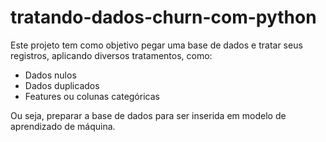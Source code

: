# tratando-dados-churn-com-python

Este projeto tem como objetivo pegar uma base de dados e tratar seus registros, aplicando diversos tratamentos, como:

- Dados nulos
- Dados duplicados
- Features ou colunas categóricas

Ou seja, preparar a base de dados para ser inserida em modelo de aprendizado de máquina.

